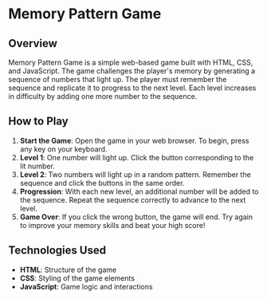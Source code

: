 # Memory Pattern Game

## Overview
Memory Pattern Game is a simple web-based game built with HTML, CSS, and JavaScript. The game challenges the player's memory by generating a sequence of numbers that light up. The player must remember the sequence and replicate it to progress to the next level. Each level increases in difficulty by adding one more number to the sequence.

## How to Play

1. **Start the Game**: Open the game in your web browser. To begin, press any key on your keyboard.
2. **Level 1**: One number will light up. Click the button corresponding to the lit number.
3. **Level 2**: Two numbers will light up in a random pattern. Remember the sequence and click the buttons in the same order.
4. **Progression**: With each new level, an additional number will be added to the sequence. Repeat the sequence correctly to advance to the next level.
5. **Game Over**: If you click the wrong button, the game will end. Try again to improve your memory skills and beat your high score!

## Technologies Used

- **HTML**: Structure of the game
- **CSS**: Styling of the game elements
- **JavaScript**: Game logic and interactions

